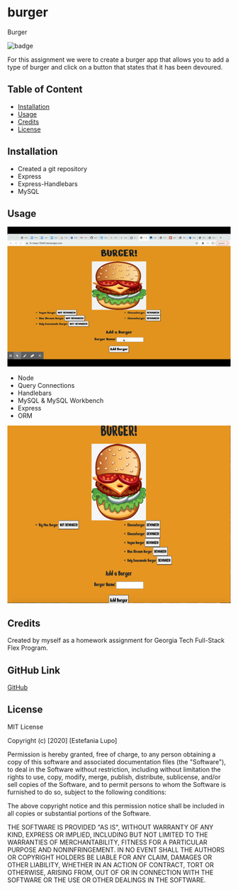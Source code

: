 # burger

Burger

![badge](https://img.shields.io/badge/MIT-License-<color>)


For this assignment we were to create a burger app that allows you to add a type of burger and click on a button that states that it has been devoured. 

## Table of Content

* [Installation](#installation)
* [Usage](#usage)
* [Credits](#credits)
* [License](#license)

## Installation

* Created a git repository
* Express
* Express-Handlebars
* MySQL

## Usage

![readme-gif](public/assets/img/Burger.gif)

* Node
* Query Connections
* Handlebars
* MySQL & MySQL Workbench
* Express
* ORM

<img src="public/assets/img/burgerPage.png" width="600" height="400"/>

## Credits

Created by myself as a homework assignment for Georgia Tech Full-Stack Flex Program.

## GitHub Link

[GitHub](https://github.com/lain7891/burger)

## License

MIT License

Copyright (c) [2020] [Estefania Lupo]

Permission is hereby granted, free of charge, to any person obtaining a copy
of this software and associated documentation files (the "Software"), to deal
in the Software without restriction, including without limitation the rights
to use, copy, modify, merge, publish, distribute, sublicense, and/or sell
copies of the Software, and to permit persons to whom the Software is
furnished to do so, subject to the following conditions:

The above copyright notice and this permission notice shall be included in all
copies or substantial portions of the Software.

THE SOFTWARE IS PROVIDED "AS IS", WITHOUT WARRANTY OF ANY KIND, EXPRESS OR
IMPLIED, INCLUDING BUT NOT LIMITED TO THE WARRANTIES OF MERCHANTABILITY,
FITNESS FOR A PARTICULAR PURPOSE AND NONINFRINGEMENT. IN NO EVENT SHALL THE
AUTHORS OR COPYRIGHT HOLDERS BE LIABLE FOR ANY CLAIM, DAMAGES OR OTHER
LIABILITY, WHETHER IN AN ACTION OF CONTRACT, TORT OR OTHERWISE, ARISING FROM,
OUT OF OR IN CONNECTION WITH THE SOFTWARE OR THE USE OR OTHER DEALINGS IN THE
SOFTWARE.

